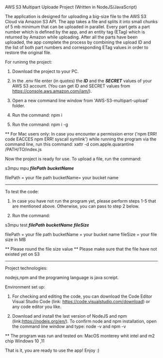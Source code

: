 AWS S3 Multipart Uploade Project (Written in NodeJS/JavaScript)

The application is designed for uploading a big-size file to the AWS S3 Cloud via Amazon S3 API.
The app takes a file and splits it into small chunks of 5 mb minimum that can be uploaded in parallel. Every part gets a part number which is defined by the app, and an entity tag (ETag) which is returned by Amazon while uploading. After all the parts have been uploaded, the app complete the process by combining the upload ID and the list of both part numbers and corresponding ETag values in order to restore the original file. 


For runinng the project:

1. Download the project to your PC.

2. In the .env file enter (in quotes) the ***ID*** and the ***SECRET*** values of your AWS S3 account. (You can get ID and SECRET values from https://console.aws.amazon.com/iam/).

3. Open a new command line window from 'AWS-S3-multipart-upload' folder.

4. Run the command: npm i

5. Run the command: npm i -g
 
** For Mac users only:
    In case you encounter a permission error 
    ('npm ERR! code EACCES
      npm ERR! syscall symlink') 
    while running the program via the command line, run this command: 
    xattr -d com.apple.quarantine /PATH/TO/index.js

Now the project is ready for use. 
To upload a file, run the command: 

s3mpu mpu  ***filePath***  ***bucketName***

filePath = your file path
bucketName= your bucket name

_______________________________________________________________________________________________________________________________________________

To test the code:

1. In case you have not run the program yet, please perform steps 1-5 that are mentioned above. 
  Otherwise, you can pass to step 2 below.  

2. Run the command:

  s3mpu test  ***filePath*** ***bucketName*** ***fileSize***

  filePath = your file path
  bucketName = your bucket name
  fileSize = your file size in MB 

  ** Please round the file size value 
  ** Please make sure that the file have not existed yet on S3

_______________________________________________________________________________________________________________________________________________

Project technologies:

nodejs,npm and the programing language is java screipt.


Environment set up:

 1. For checking and editing the code, you can download the Code Editor Visual Studio Code 
 (link: https://code.visualstudio.com/download) or any code editor you like.

 2. Download and install the last version of NodeJS and npm (link:https://nodejs.org/en/).
    To confirm node and npm installation, open the command line window and type:
    node -v and npm -v    

** The program was run and tested on:
  MacOS monterey whit intel and m2 chip 
  Windows 10 ,11
  

That is it, you are ready to use the app!
Enjoy :) 
